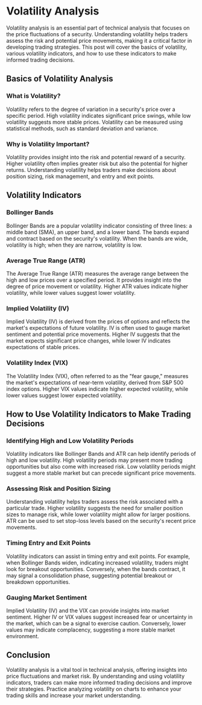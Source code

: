 # Volatility Analysis

Volatility analysis is an essential part of technical analysis that focuses on the price fluctuations of a security. Understanding volatility helps traders assess the risk and potential price movements, making it a critical factor in developing trading strategies. This post will cover the basics of volatility, various volatility indicators, and how to use these indicators to make informed trading decisions.

## Basics of Volatility Analysis

### What is Volatility?

Volatility refers to the degree of variation in a security's price over a specific period. High volatility indicates significant price swings, while low volatility suggests more stable prices. Volatility can be measured using statistical methods, such as standard deviation and variance.

### Why is Volatility Important?

Volatility provides insight into the risk and potential reward of a security. Higher volatility often implies greater risk but also the potential for higher returns. Understanding volatility helps traders make decisions about position sizing, risk management, and entry and exit points.

## Volatility Indicators

### Bollinger Bands

Bollinger Bands are a popular volatility indicator consisting of three lines: a middle band (SMA), an upper band, and a lower band. The bands expand and contract based on the security's volatility. When the bands are wide, volatility is high; when they are narrow, volatility is low.

### Average True Range (ATR)

The Average True Range (ATR) measures the average range between the high and low prices over a specified period. It provides insight into the degree of price movement or volatility. Higher ATR values indicate higher volatility, while lower values suggest lower volatility.

### Implied Volatility (IV)

Implied Volatility (IV) is derived from the prices of options and reflects the market's expectations of future volatility. IV is often used to gauge market sentiment and potential price movements. Higher IV suggests that the market expects significant price changes, while lower IV indicates expectations of stable prices.

### Volatility Index (VIX)

The Volatility Index (VIX), often referred to as the "fear gauge," measures the market's expectations of near-term volatility, derived from S&P 500 index options. Higher VIX values indicate higher expected volatility, while lower values suggest lower expected volatility.

## How to Use Volatility Indicators to Make Trading Decisions

### Identifying High and Low Volatility Periods

Volatility indicators like Bollinger Bands and ATR can help identify periods of high and low volatility. High volatility periods may present more trading opportunities but also come with increased risk. Low volatility periods might suggest a more stable market but can precede significant price movements.

### Assessing Risk and Position Sizing

Understanding volatility helps traders assess the risk associated with a particular trade. Higher volatility suggests the need for smaller position sizes to manage risk, while lower volatility might allow for larger positions. ATR can be used to set stop-loss levels based on the security's recent price movements.

### Timing Entry and Exit Points

Volatility indicators can assist in timing entry and exit points. For example, when Bollinger Bands widen, indicating increased volatility, traders might look for breakout opportunities. Conversely, when the bands contract, it may signal a consolidation phase, suggesting potential breakout or breakdown opportunities.

### Gauging Market Sentiment

Implied Volatility (IV) and the VIX can provide insights into market sentiment. Higher IV or VIX values suggest increased fear or uncertainty in the market, which can be a signal to exercise caution. Conversely, lower values may indicate complacency, suggesting a more stable market environment.

## Conclusion

Volatility analysis is a vital tool in technical analysis, offering insights into price fluctuations and market risk. By understanding and using volatility indicators, traders can make more informed trading decisions and improve their strategies. Practice analyzing volatility on charts to enhance your trading skills and increase your market understanding.
